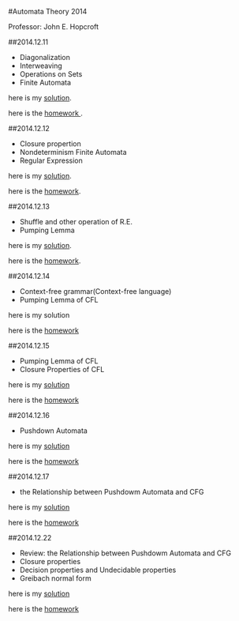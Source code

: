 #Automata Theory 2014

Professor: John E. Hopcroft

##2014.12.11

* Diagonalization
* Interweaving
* Operations on Sets
* Finite Automata

here is my <a href = "./hw1.pdf">solution</a>.

here is the <a href="http://zhiyuan.sjtu.edu.cn/file/course/20141211160106_homework1.pdf">homework </a>.

##2014.12.12 

* Closure propertion
* Nondeterminism Finite Automata
* Regular Expression

here is my <a href = "./hw2.pdf">solution</a>.

here is the <a href = "http://zhiyuan.sjtu.edu.cn/file/course/20141212154152_homework2.pdf">homework</a>.

##2014.12.13

* Shuffle and other operation of R.E.
* Pumping Lemma

here is my <a href = "./hw3.pdf">solution</a>.

here is the <a href = "http://zhiyuan.sjtu.edu.cn/file/course/20141213234434_homework3.pdf">homework</a>.

##2014.12.14

* Context-free grammar(Context-free language)
* Pumping Lemma of CFL

here is my <a gref = "./hw4.pdf"> solution</a>

here is the <a href = "http://zhiyuan.sjtu.edu.cn/file/course/20141215111614_homework4.pdf">homework</a>

##2014.12.15

* Pumping Lemma of CFL
* Closure Properties of CFL

here is my <a href = "./hw5.pdf"> solution</a>

here is the <a href = "http://zhiyuan.sjtu.edu.cn/file/course/20141215111619_homework5.pdf">homework</a>

##2014.12.16

* Pushdown Automata

here is my <a href = "./hw6.pdf"> solution</a>

here is the <a href = "http://zhiyuan.sjtu.edu.cn/file/course/20141216125645_homework6.pdf">homework</a>

##2014.12.17

* the Relationship between Pushdowm Automata and CFG 

here is my <a href = "./hw7.pdf"> solution</a>

here is the <a href = "http://zhiyuan.sjtu.edu.cn/file/course/20141217162652_homework7.pdf">homework</a>

##2014.12.22

* Review: the Relationship between Pushdowm Automata and CFG 
* Closure properties
* Decision properties and Undecidable properties
* Greibach normal form

here is my <a href = "./hw8.pdf"> solution</a>

here is the <a href = "http://zhiyuan.sjtu.edu.cn/file/course/20141222093059_homework8.pdf">homework</a>